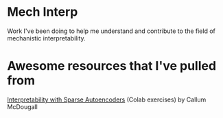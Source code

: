 # Mech Interp
Work I've been doing to help me understand and contribute to the field of mechanistic interpretability. 

# Awesome resources that I've pulled from
[Interpretability with Sparse Autoencoders](https://www.lesswrong.com/posts/LnHowHgmrMbWtpkxx/intro-to-superposition-and-sparse-autoencoders-colab) (Colab exercises) by Callum McDougall


